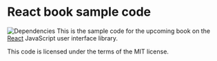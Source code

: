 React book sample code
==========
![Dependencies](https://david-dm.org/ludovicofischer/react-book.svg)
This is the sample code for the upcoming book on the [React](http://facebook.github.io/react/) JavaScript user interface library.

This code is licensed under the terms of the MIT license.
